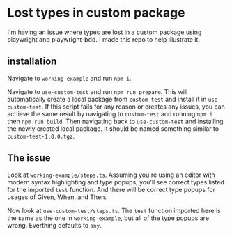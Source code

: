 # Lost types in custom package

I'm having an issue where types are lost in a custom package using playwright and playwright-bdd. I made this repo to help illustrate it.

## installation

Navigate to `working-example` and run `npm i`.

Navigate to `use-custom-test` and run `npm run prepare`. This will automatically create a local package from `custom-test` and install it in `use-custom-test`. If this script fails for any reason or creates any issues, you can achieve the same result by navigating to `custom-test` and running `npm i` then `npm run build`. Then navigating back to `use-custom-test` and installing the newly created local package. It should be named something similar to `custom-test-1.0.0.tgz`.

## The issue

Look at `working-example/steps.ts`. Assuming you're using an editor with modern syntax highlighting and type popups, you'll see correct types listed for the imported `test` function. And there will be correct type popups for usages of Given, When, and Then.

Now look at `use-custom-test/steps.ts`. The `test` function imported here is the same as the one in `working-example`, but all of the type popups are wrong. Everthing defaults to `any`.
